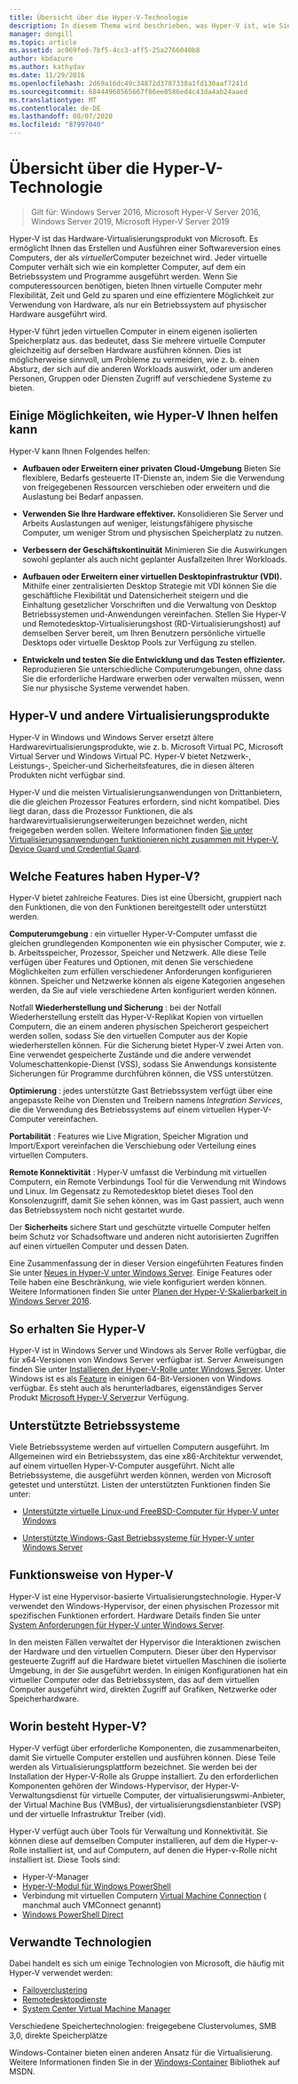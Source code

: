 ```yaml
---
title: Übersicht über die Hyper-V-Technologie
description: In diesem Thema wird beschrieben, was Hyper-V ist, wie Sie es erhalten, welche Features Sie nutzen können
manager: dongill
ms.topic: article
ms.assetid: ac069fed-7bf5-4cc3-aff5-25a2766040b8
author: kbdazure
ms.author: kathydav
ms.date: 11/29/2016
ms.openlocfilehash: 2d69a16dc49c34872d3787338a1fd130aaf7241d
ms.sourcegitcommit: 68444968565667f86ee0586ed4c43da4ab24aaed
ms.translationtype: MT
ms.contentlocale: de-DE
ms.lasthandoff: 08/07/2020
ms.locfileid: "87997040"
---
```

# <a name="hyper-v-technology-overview"></a>Übersicht über die Hyper-V-Technologie

>Gilt für: Windows Server 2016, Microsoft Hyper-V Server 2016, Windows Server 2019, Microsoft Hyper-V Server 2019

Hyper-V ist das Hardware-Virtualisierungsprodukt von Microsoft. Es ermöglicht Ihnen das Erstellen und Ausführen einer Softwareversion eines Computers, der als *virtueller*Computer bezeichnet wird. Jeder virtuelle Computer verhält sich wie ein kompletter Computer, auf dem ein Betriebssystem und Programme ausgeführt werden. Wenn Sie computeressourcen benötigen, bieten Ihnen virtuelle Computer mehr Flexibilität, Zeit und Geld zu sparen und eine effizientere Möglichkeit zur Verwendung von Hardware, als nur ein Betriebssystem auf physischer Hardware ausgeführt wird.

Hyper-V führt jeden virtuellen Computer in einem eigenen isolierten Speicherplatz aus. das bedeutet, dass Sie mehrere virtuelle Computer gleichzeitig auf derselben Hardware ausführen können. Dies ist möglicherweise sinnvoll, um Probleme zu vermeiden, wie z. b. einen Absturz, der sich auf die anderen Workloads auswirkt, oder um anderen Personen, Gruppen oder Diensten Zugriff auf verschiedene Systeme zu bieten.

## <a name="some-ways-hyper-v-can-help-you"></a>Einige Möglichkeiten, wie Hyper-V Ihnen helfen kann

Hyper-V kann Ihnen Folgendes helfen:

- **Aufbauen oder Erweitern einer privaten Cloud-Umgebung** Bieten Sie flexiblere, Bedarfs gesteuerte IT-Dienste an, indem Sie die Verwendung von freigegebenen Ressourcen verschieben oder erweitern und die Auslastung bei Bedarf anpassen.

- **Verwenden Sie Ihre Hardware effektiver.** Konsolidieren Sie Server und Arbeits Auslastungen auf weniger, leistungsfähigere physische Computer, um weniger Strom und physischen Speicherplatz zu nutzen.

- **Verbessern der Geschäftskontinuität** Minimieren Sie die Auswirkungen sowohl geplanter als auch nicht geplanter Ausfallzeiten Ihrer Workloads.

- **Aufbauen oder Erweitern einer virtuellen Desktopinfrastruktur (VDI).** Mithilfe einer zentralisierten Desktop Strategie mit VDI können Sie die geschäftliche Flexibilität und Datensicherheit steigern und die Einhaltung gesetzlicher Vorschriften und die Verwaltung von Desktop Betriebssystemen und-Anwendungen vereinfachen. Stellen Sie Hyper-V und Remotedesktop-Virtualisierungshost (RD-Virtualisierungshost) auf demselben Server bereit, um Ihren Benutzern persönliche virtuelle Desktops oder virtuelle Desktop Pools zur Verfügung zu stellen.

- **Entwickeln und testen Sie die Entwicklung und das Testen effizienter.** Reproduzieren Sie unterschiedliche Computerumgebungen, ohne dass Sie die erforderliche Hardware erwerben oder verwalten müssen, wenn Sie nur physische Systeme verwendet haben.

## <a name="hyper-v-and-other-virtualization-products"></a>Hyper-V und andere Virtualisierungsprodukte

Hyper-V in Windows und Windows Server ersetzt ältere Hardwarevirtualisierungsprodukte, wie z. b. Microsoft Virtual PC, Microsoft Virtual Server und Windows Virtual PC. Hyper-V bietet Netzwerk-, Leistungs-, Speicher-und Sicherheitsfeatures, die in diesen älteren Produkten nicht verfügbar sind.

Hyper-V und die meisten Virtualisierungsanwendungen von Drittanbietern, die die gleichen Prozessor Features erfordern, sind nicht kompatibel. Dies liegt daran, dass die Prozessor Funktionen, die als hardwarevirtualisierungserweiterungen bezeichnet werden, nicht freigegeben werden sollen. Weitere Informationen finden [Sie unter Virtualisierungsanwendungen funktionieren nicht zusammen mit Hyper-V, Device Guard und Credential Guard](https://support.microsoft.com/kb/3204980).

## <a name="what-features-does-hyper-v-have"></a>Welche Features haben Hyper-V?

Hyper-V bietet zahlreiche Features. Dies ist eine Übersicht, gruppiert nach den Funktionen, die von den Funktionen bereitgestellt oder unterstützt werden.

**Computerumgebung** : ein virtueller Hyper-V-Computer umfasst die gleichen grundlegenden Komponenten wie ein physischer Computer, wie z. b. Arbeitsspeicher, Prozessor, Speicher und Netzwerk. Alle diese Teile verfügen über Features und Optionen, mit denen Sie verschiedene Möglichkeiten zum erfüllen verschiedener Anforderungen konfigurieren können. Speicher und Netzwerke können als eigene Kategorien angesehen werden, da Sie auf viele verschiedene Arten konfiguriert werden können.

Notfall **Wiederherstellung und Sicherung** : bei der Notfall Wiederherstellung erstellt das Hyper-V-Replikat Kopien von virtuellen Computern, die an einem anderen physischen Speicherort gespeichert werden sollen, sodass Sie den virtuellen Computer aus der Kopie wiederherstellen können. Für die Sicherung bietet Hyper-V zwei Arten von. Eine verwendet gespeicherte Zustände und die andere verwendet Volumeschattenkopie-Dienst (VSS), sodass Sie Anwendungs konsistente Sicherungen für Programme durchführen können, die VSS unterstützen.

**Optimierung** : jedes unterstützte Gast Betriebssystem verfügt über eine angepasste Reihe von Diensten und Treibern namens *Integration Services*, die die Verwendung des Betriebssystems auf einem virtuellen Hyper-V-Computer vereinfachen.

**Portabilität** : Features wie Live Migration, Speicher Migration und Import/Export vereinfachen die Verschiebung oder Verteilung eines virtuellen Computers.

**Remote Konnektivität** : Hyper-V umfasst die Verbindung mit virtuellen Computern, ein Remote Verbindungs Tool für die Verwendung mit Windows und Linux. Im Gegensatz zu Remotedesktop bietet dieses Tool den Konsolenzugriff, damit Sie sehen können, was im Gast passiert, auch wenn das Betriebssystem noch nicht gestartet wurde.

Der **Sicherheits** sichere Start und geschützte virtuelle Computer helfen beim Schutz vor Schadsoftware und anderen nicht autorisierten Zugriffen auf einen virtuellen Computer und dessen Daten.

Eine Zusammenfassung der in dieser Version eingeführten Features finden Sie unter [Neues in Hyper-V unter Windows Server](What-s-new-in-Hyper-V-on-Windows.md). Einige Features oder Teile haben eine Beschränkung, wie viele konfiguriert werden können. Weitere Informationen finden Sie unter [Planen der Hyper-V-Skalierbarkeit in Windows Server 2016](./plan/plan-hyper-v-scalability-in-windows-server.md).

## <a name="how-to-get-hyper-v"></a>So erhalten Sie Hyper-V

Hyper-V ist in Windows Server und Windows als Server Rolle verfügbar, die für x64-Versionen von Windows Server verfügbar ist. Server Anweisungen finden Sie unter [Installieren der Hyper-V-Rolle unter Windows Server](get-started/Install-the-Hyper-V-role-on-Windows-Server.md). Unter Windows ist es als [Feature](/virtualization/hyper-v-on-windows/index) in einigen 64-Bit-Versionen von Windows verfügbar. Es steht auch als herunterladbares, eigenständiges Server Produkt [Microsoft Hyper-V Server](https://www.microsoft.com/evalcenter/evaluate-hyper-v-server-2019)zur Verfügung.

## <a name="supported-operating-systems"></a>Unterstützte Betriebssysteme

Viele Betriebssysteme werden auf virtuellen Computern ausgeführt. Im Allgemeinen wird ein Betriebssystem, das eine x86-Architektur verwendet, auf einem virtuellen Hyper-V-Computer ausgeführt. Nicht alle Betriebssysteme, die ausgeführt werden können, werden von Microsoft getestet und unterstützt. Listen der unterstützten Funktionen finden Sie unter:

- [Unterstützte virtuelle Linux-und FreeBSD-Computer für Hyper-V unter Windows](Supported-Linux-and-FreeBSD-virtual-machines-for-Hyper-V-on-Windows.md)

- [Unterstützte Windows-Gast Betriebssysteme für Hyper-V unter Windows Server](Supported-Windows-guest-operating-systems-for-Hyper-V-on-Windows.md)

## <a name="how-hyper-v-works"></a>Funktionsweise von Hyper-V

Hyper-V ist eine Hypervisor-basierte Virtualisierungstechnologie. Hyper-V verwendet den Windows-Hypervisor, der einen physischen Prozessor mit spezifischen Funktionen erfordert. Hardware Details finden Sie unter [System Anforderungen für Hyper-V unter Windows Server](System-requirements-for-Hyper-V-on-Windows.md).

In den meisten Fällen verwaltet der Hypervisor die Interaktionen zwischen der Hardware und den virtuellen Computern. Dieser über den Hypervisor gesteuerte Zugriff auf die Hardware bietet virtuellen Maschinen die isolierte Umgebung, in der Sie ausgeführt werden. In einigen Konfigurationen hat ein virtueller Computer oder das Betriebssystem, das auf dem virtuellen Computer ausgeführt wird, direkten Zugriff auf Grafiken, Netzwerke oder Speicherhardware.

## <a name="what-does-hyper-v-consist-of"></a>Worin besteht Hyper-V?

Hyper-V verfügt über erforderliche Komponenten, die zusammenarbeiten, damit Sie virtuelle Computer erstellen und ausführen können. Diese Teile werden als Virtualisierungsplattform bezeichnet. Sie werden bei der Installation der Hyper-V-Rolle als Gruppe installiert. Zu den erforderlichen Komponenten gehören der Windows-Hypervisor, der Hyper-V-Verwaltungsdienst für virtuelle Computer, der virtualisierungswmi-Anbieter, der Virtual Machine Bus (VMBus), der virtualisierungsdienstanbieter (VSP) und der virtuelle Infrastruktur Treiber (vid).

Hyper-V verfügt auch über Tools für Verwaltung und Konnektivität. Sie können diese auf demselben Computer installieren, auf dem die Hyper-v-Rolle installiert ist, und auf Computern, auf denen die Hyper-v-Rolle nicht installiert ist. Diese Tools sind:

- Hyper-V-Manager
- [Hyper-V-Modul für Windows PowerShell](/powershell/module/hyper-v/index)
- Verbindung mit virtuellen Computern [Virtual Machine Connection](./learn-more/hyper-v-virtual-machine-connect.md) \( manchmal auch VMConnect genannt\)
- [Windows PowerShell Direct](manage/Manage-Windows-virtual-machines-with-PowerShell-Direct.md)

## <a name="related-technologies"></a>Verwandte Technologien

Dabei handelt es sich um einige Technologien von Microsoft, die häufig mit Hyper-V verwendet werden:

- [Failoverclustering](../../failover-clustering/whats-new-in-failover-clustering.md)
- [Remotedesktopdienste](../../remote/remote-desktop-services/welcome-to-rds.md)
- [System Center Virtual Machine Manager](/system-center/vmm/overview)

Verschiedene Speichertechnologien: freigegebene Clustervolumes, SMB 3,0, direkte Speicherplätze

Windows-Container bieten einen anderen Ansatz für die Virtualisierung. Weitere Informationen finden Sie in der [Windows-Container](/virtualization/windowscontainers/index) Bibliothek auf MSDN.